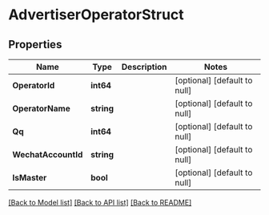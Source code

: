 # AdvertiserOperatorStruct

## Properties
Name | Type | Description | Notes
------------ | ------------- | ------------- | -------------
**OperatorId** | **int64** |  | [optional] [default to null]
**OperatorName** | **string** |  | [optional] [default to null]
**Qq** | **int64** |  | [optional] [default to null]
**WechatAccountId** | **string** |  | [optional] [default to null]
**IsMaster** | **bool** |  | [optional] [default to null]

[[Back to Model list]](../README.md#documentation-for-models) [[Back to API list]](../README.md#documentation-for-api-endpoints) [[Back to README]](../README.md)


